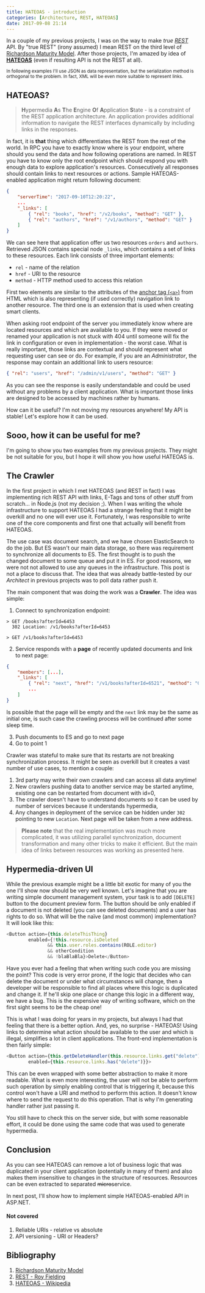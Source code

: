 ```yaml
---
title: HATEOAS - introduction
categories: [Architecture, REST, HATEOAS]
date: 2017-09-08 21:14
---
```


In a couple of my previous projects, I was on the way to make *true [REST][REST]* API. By "true REST" (irony assumed) I mean REST on the third level of [Richardson Maturity Model][RICHARDSON]. After those projects, I'm amazed by idea of [**HATEOAS**][WIKI] (even if resulting API is not the REST at all).

<!--more-->

<small>In following examples I'll use JSON as data representation, but the serialization method is orthogonal to the problem. In fact, XML will be even more suitable to represent links.</small>

## HATEOAS?

> **H**ypermedia **A**s **T**he **E**ngine **O**f **A**pplication **S**tate - is a constraint of the REST application architecture. An application provides additional information to navigate the REST interfaces dynamically by including links in the responses.

In fact, it is **that** thing which differentiates the REST from the rest of the world. In RPC you have to exactly know where is your endpoint, where should you send the data and how following operations are named. In REST you have to know only the root endpoint which should respond you with enough data to explore application's resources. Consecutively all responses should contain links to next resources or actions. Sample HATEOAS-enabled application might return following document:

```json
{
    "serverTime": "2017-09-10T12:20:22",
    ...
    "_links": [
        { "rel": "books", "href": "/v2/books", "method": "GET" },
        { "rel": "authors", "href": "/v1/authors", "method": "GET" }
    ]
}
```

We can see here that application offer us two resources `orders` and `authors`.
Retrieved JSON contains special node `_links`, which contains a set of links to these resources. Each link consists of three important elements:

* `rel` - name of the relation
* `href` - URI to the resource
* `method` - HTTP method used to access this relation

First two elements are similar to the attributes of the [anchor tag (`<a>`)][ANCHOR] from HTML which is also representing (if used correctly) navigation link to another resource. The third one is an extension that is used when creating smart clients.

When asking root endpoint of the server you immediately know where are located resources and which are available to you. If they were moved or renamed your application is not stuck with 404 until someone will fix the link in configuration or even in implementation - the worst case. What is really important, those links are contextual and should represent what requesting user can see or do. For example, if you are an *Administrator*, the response may contain an additional link to users resource:

```json
{ "rel": "users", "href": "/admin/v1/users", "method": "GET" }
```

As you can see the response is easily understandable and could be used without any problems by a client application. What is important those links are designed to be accessed by machines rather by humans.

How can it be useful? I'm not moving my resources anywhere! My API is stable! Let's explore how it can be used.

## Sooo, how it can be useful for me?
I'm going to show you two examples from my previous projects. They might be not suitable for you, but I hope it will show you how useful HATEOAS is.

## The Crawler
In the first project in which I met HATEOAS (and REST in fact) I was implementing rich REST API with links, E-Tags and tons of other stuff from scratch... in Node.js (not my decision ;). When I was writing the whole infrastructure to support HATEOAS I had a strange feeling that it might be overkill and no one will ever use it. Fortunately, I was responsible to write one of the core components and first one that actually will benefit from HATEOAS.

The use case was document search, and we have chosen ElasticSearch to do the job. But ES wasn't our main data storage, so there was requirement to synchronize all documents to ES. The first thought is to push the changed document to some queue and put it in ES. For good reasons, we were not not allowed to use any queues in the infrastructure. This post is not a place to discuss that. The idea that was already battle-tested by our *Architect* in previous projects was to poll data rather push it.

The main component that was doing the work was a **Crawler**. The idea was simple:

1. Connect to synchronization endpoint:

```
> GET /books?afterId=6453
  302 Location: /v1/books?afterId=6453

> GET /v1/books?afterId=6453
```

2. Service responds with a **page** of recently updated documents and link to next page:

```json
{
    "members": [...],
    "_links": [
        { "rel": "next", "href": "/v1/books?afterId=6521", "method": "GET" },
        ...
    ]
}
```
Is possible that the page will be empty and the `next` link may be the same as initial one, is such case the crawling process will be continued after some sleep time.

3. Push documents to ES and go to next page
4. Go to point 1

Crawler was stateful to make sure that its restarts are not breaking synchronization process. It might be seen as overkill but it creates a vast number of use cases, to mention a couple:

1. 3rd party may write their own crawlers and can access all data anytime!
1. New crawlers pushing data to another service may be started anytime, existing one can be restarted from document with id=0,
1. The crawler doesn't have to understand documents so it can be used by number of services because it understands hypermedia,
1. Any changes in deployment of the service can be hidden under `302` pointing to new `Location`. Next page will be taken from a new address.

> **Please note** that the real implementation was much more complicated, it was utilizing parallel synchronization, document transformation and many other tricks to make it efficient. But the main idea of links between resources was working as presented here.

## Hypermedia-driven UI
While the previous example might be a little bit exotic for many of you the one I'll show now should be very well known. Let's imagine that you are writing simple document management system, your task is to add `[DELETE]` button to the document preview form. The button should be only enabled if a document is not deleted (you can see deleted documents) and a user has rights to do so. What will be the naïve (and most common) implementation? It will look like this:

```javascript
<Button action={this.deleteThisThing}
        enabled={!this.resource.isDeleted 
               && this.user.roles.contains(ROLE.editor) 
               && otherCondition 
               && !blaBlaBla}>Delete</Button>
```

 Have you ever had a feeling that when writing such code you are missing the point? This code is very error prone, if the logic that decides who can delete the document or under what circumstances will change, then a developer will be responsible to find all places where this logic is duplicated and change it. If he'll skip one place or change this logic in a different way, we have a bug. This is the expensive way of writing software, which on the first sight seems to be the cheap one!

This is what I was doing for years in my projects, but always I had that feeling that there is a better option. And, yes, no surprise - HATEOAS! Using links to determine what action should be available to the user and which is illegal, simplifies a lot in client applications. The front-end implementation is then fairly simple:

``` javascript
<Button action={this.getDeleteHandler(this.resource.links.get("delete"))
        enabled={this.resource.links.has("delete")}}>
```

This can be even wrapped with some better abstraction to make it more readable. What is even more interesting, the user will not be able to perform such operation by simply enabling control that is triggering it, because this control won't have a URI and method to perform this action. It doesn't know where to send the request to do this operation. That is why I'm generating handler rather just passing it.

You still have to check this on the server side, but with some reasonable effort, it could be done using the same code that was used to generate hypermedia.

## Conclusion
As you can see HATEOAS can remove a lot of business logic that was duplicated in your client application (potentially in many of them) and also makes them insensitive to changes in the structure of resources. Resources can be even extracted to separated ~~micro~~service.

In next post, I'll show how to implement simple HATEOAS-enabled API in ASP.NET.

#### Not covered
1. Reliable URIs - relative vs absolute
1. API versioning - URI or Headers?

## Bibliography

1. [Richardson Maturity Model][RICHARDSON]
1. [REST - Roy Fielding][REST]
1. [HATEOAS - Wikipedia][WIKI]

[RICHARDSON]: https://martinfowler.com/articles/richardsonMaturityModel.html
[ANCHOR]: https://www.w3.org/TR/html4/struct/links.html#adef-href
[REST]: http://www.ics.uci.edu/~fielding/pubs/dissertation/rest_arch_style.htm
[WIKI]: https://en.wikipedia.org/wiki/HATEOAS
